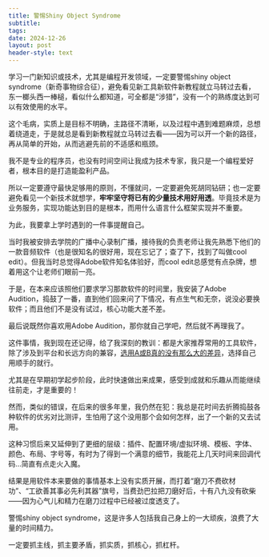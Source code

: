 ```yaml
---
title: 警惕Shiny Object Syndrome
subtitle: 
tags: 
date: 2024-12-26
layout: post
header-style: text
---
```


学习一门新知识或技术，尤其是编程开发领域，一定要警惕shiny object syndrome（新奇事物综合征），避免看见新工具新软件新教程就立马转过去看，东一榔头西一棒槌，看似什么都知道，可全都是“涉猎”，没有一个的熟练度达到可以有效使用的水平。

这个毛病，实质上是目标不明确，主路径不清晰，以及过程中遇到难题麻烦，总想着绕道走，于是就总是看到新教程就立马转过去看——因为可以开一个新的路径，再从简单的开始，从而逃避先前的不适感和瓶颈。

我不是专业的程序员，也没有时间空间让我成为技术专家，我只是一个编程爱好者，根本目的是打造能盈利产品。

所以一定要遵守最快足够用的原则，不懂就问，一定要避免死胡同钻研；也一定要避免看见一个新技术就想学，**牢牢坚守将已有的少量技术用好用透**。毕竟技术是为业务服务，实现功能达到目的是根本，而用什么语言什么框架实现并不重要。

为此，我要拿上学时遇到的一件事提醒自己。

当时我被安排去学院的广播中心录制广播，接待我的负责老师让我先熟悉下他们的一款音频软件（也是很知名的很好用，现在忘记了；查了下，找到了叫做cool edit）。但我当时总觉得Adobe软件知名体验好，而cool edit总感觉有点杂牌，想着用这个让老师们眼前一亮。

于是，在本来应该照他们要求学习那款软件的时间里，我安装了Adobe Audition，捣鼓了一番，直到他们回来问了下情况，有点生气和无奈，说没必要换软件；而且他们不是没有试过，核心功能大差不差。

最后说既然你喜欢用Adobe Audition，那你就自己学吧，然后就不再理我了。

这件事情，我到现在还记得，给了我深刻的教训：都是大家推荐常用的工具软件，除了涉及到平台和长远方向的兼容，<u>选用A或B真的没有那么大的差异</u>，选择自己用顺手的就行。

尤其是在早期初学起步阶段，此时快速做出来成果，感受到成就和乐趣从而能继续往前走，才是重要的！

然而，类似的错误，在后来的很多年里，我仍然在犯：我总是花时间去折腾捣鼓各种软件的优劣对比测评，生怕用了这个没用那个会如何怎样，出了一个新的又去试用。

这种习惯后来又延伸到了更细的层级：插件、配置环境/虚拟环境、模板、字体、颜色、布局、字号等，有时为了得到一个满意的细节，我能花上几天时间来回调代码...简直有点走火入魔。

结果是用软件本来要做的事情基本上没有实质开展，而打着“磨刀不费砍材功”、“工欲善其事必先利其器”旗号，当费劲巴拉把刀磨好后，十有八九没有砍柴——因为心气儿和精力在磨刀过程中已经被过度透支了。

警惕shiny object syndrome，这是许多人包括我自己身上的一大顽疾，浪费了大量的时间精力。

一定要抓主线，抓主要矛盾，抓实质，抓核心，抓杠杆。